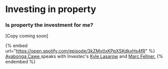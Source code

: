# Investing in property

### Is property the investment for me?

\[Copy coming soon]

{% embed url="https://open.spotify.com/episode/3kZMxtIxKPpXSKdkxHs4fR" %}
[Ayabonga Cawe ](https://www.linkedin.com/in/ayabonga-cawe-70942746/?originalSubdomain=za)speaks with Investec's [Kyle Lasarow](https://www.linkedin.com/in/kylelasarow/) and [Marc Fellner.](https://www.linkedin.com/in/marc-fellner-1244b2103/?originalSubdomain=za)
{% endembed %}
